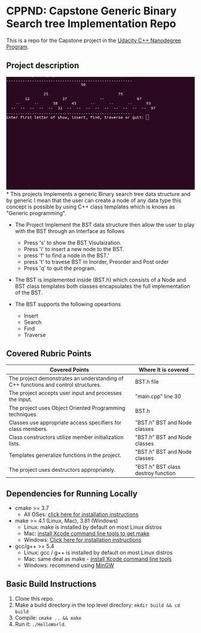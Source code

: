 # CPPND: Capstone Generic Binary Search tree Implementation Repo

This is a repo for the Capstone project in the [Udacity C++ Nanodegree Program](https://www.udacity.com/course/c-plus-plus-nanodegree--nd213).

## Project description
<img src="BST.gif"/>
* This projects Implements a generic Binary search tree data structure and by generic I mean that the user can create a node of any data type this concept is possible 
  by using C++ class templates which is knows as "Generic programming".

* The Project Implement the BST data structure then allow the user to play with the BST through an Interface as follows 
  * Press 's' to show the BST Visulaization.
  * Press 'i' to insert a new node to the BST.
  * press 'f' to find a node in the BST.'
  * press 't' to travese BST in Inorder, Preorder and Post order
  * Press 'q' to quit the program. 

* The BST is implemented inside (BST.h) which consists of a Node and BST class templates both classes encapsulates the full implementation of the BST.
* The BST supports the following opeartions
  * Insert 
  * Search
  * Find
  * Traverse    

## Covered Rubric Points
  Covered Points|  Where It is covered
--------------- | -------------
The project demonstrates an understanding of C++ functions and control structures.| BST.h file
The project accepts user input and processes the input. | "main.cpp" line 30
The project uses Object Oriented Programming techniques.| BST.h
Classes use appropriate access specifiers for class members.|"BST.h" BST and Node classes
Class constructors utilize member initialization lists.|"BST.h" BST and Node classes
Templates generalize functions in the project.|"BST.h" BST and Node classes
The project uses destructors appropriately.|"BST.h" BST class destroy function


## Dependencies for Running Locally
* cmake >= 3.7
  * All OSes: [click here for installation instructions](https://cmake.org/install/)
* make >= 4.1 (Linux, Mac), 3.81 (Windows)
  * Linux: make is installed by default on most Linux distros
  * Mac: [install Xcode command line tools to get make](https://developer.apple.com/xcode/features/)
  * Windows: [Click here for installation instructions](http://gnuwin32.sourceforge.net/packages/make.htm)
* gcc/g++ >= 5.4
  * Linux: gcc / g++ is installed by default on most Linux distros
  * Mac: same deal as make - [install Xcode command line tools](https://developer.apple.com/xcode/features/)
  * Windows: recommend using [MinGW](http://www.mingw.org/)

## Basic Build Instructions

1. Clone this repo.
2. Make a build directory in the top level directory: `mkdir build && cd build`
3. Compile: `cmake .. && make`
4. Run it: `./HelloWorld`.
